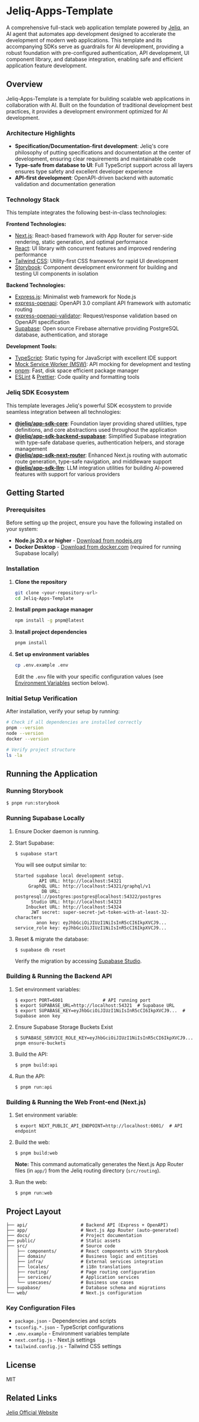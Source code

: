 # Jeliq-Apps-Template

A comprehensive full-stack web application template powered by [Jeliq](https://jeliq.ai/), an AI agent that automates app development designed to accelerate the development of modern web applications. This template and its accompanying SDKs serve as guardrails for AI development, providing a robust foundation with pre-configured authentication, API development, UI component library, and database integration, enabling safe and efficient application feature development.

## Overview

Jeliq-Apps-Template is a template for building scalable web applications in collaboration with AI. Built on the foundation of traditional development best practices, it provides a development environment optimized for AI development.

### Architecture Highlights

- **Specification/Documentation-first development**: Jeliq's core philosophy of putting specifications and documentation at the center of development, ensuring clear requirements and maintainable code
- **Type-safe from database to UI**: Full TypeScript support across all layers ensures type safety and excellent developer experience
- **API-first development**: OpenAPI-driven backend with automatic validation and documentation generation

### Technology Stack

This template integrates the following best-in-class technologies:

**Frontend Technologies:**
- [Next.js](https://nextjs.org/): React-based framework with App Router for server-side rendering, static generation, and optimal performance
- [React](https://react.dev/): UI library with concurrent features and improved rendering performance
- [Tailwind CSS](https://tailwindcss.com/): Utility-first CSS framework for rapid UI development
- [Storybook](https://storybook.js.org/): Component development environment for building and testing UI components in isolation

**Backend Technologies:**
- [Express.js](https://expressjs.com/): Minimalist web framework for Node.js
- [express-openapi](https://www.npmjs.com/package/express-openapi): OpenAPI 3.0 compliant API framework with automatic routing
- [express-openapi-validator](https://www.npmjs.com/package/express-openapi-validator): Request/response validation based on OpenAPI specification
- [Supabase](https://supabase.com/): Open source Firebase alternative providing PostgreSQL database, authentication, and storage

**Development Tools:**
- [TypeScript](https://www.typescriptlang.org/): Static typing for JavaScript with excellent IDE support
- [Mock Service Worker (MSW)](https://mswjs.io/): API mocking for development and testing
- [pnpm](https://pnpm.io/): Fast, disk space efficient package manager
- [ESLint](https://eslint.org/) & [Prettier](https://prettier.io/): Code quality and formatting tools

### Jeliq SDK Ecosystem

This template leverages Jeliq's powerful SDK ecosystem to provide seamless integration between all technologies:

- **[@jeliq/app-sdk-core](https://www.npmjs.com/package/@jeliq/app-sdk-core)**: Foundation layer providing shared utilities, type definitions, and core abstractions used throughout the application
- **[@jeliq/app-sdk-backend-supabase](https://www.npmjs.com/package/@jeliq/app-sdk-backend-supabase)**: Simplified Supabase integration with type-safe database queries, authentication helpers, and storage management
- **[@jeliq/app-sdk-next-router](https://www.npmjs.com/package/@jeliq/app-sdk-next-router)**: Enhanced Next.js routing with automatic route generation, type-safe navigation, and middleware support
- **[@jeliq/app-sdk-llm](https://www.npmjs.com/package/@jeliq/app-sdk-llm)**: LLM integration utilities for building AI-powered features with support for various providers

## Getting Started

### Prerequisites

Before setting up the project, ensure you have the following installed on your system:

- **Node.js 20.x or higher** - [Download from nodejs.org](https://nodejs.org/)
- **Docker Desktop** - [Download from docker.com](https://www.docker.com/products/docker-desktop/) (required for running Supabase locally)

### Installation

1. **Clone the repository**
   ```bash
   git clone <your-repository-url>
   cd Jeliq-Apps-Template
   ```

2. **Install pnpm package manager**
   ```bash
   npm install -g pnpm@latest
   ```

3. **Install project dependencies**
   ```bash
   pnpm install
   ```

4. **Set up environment variables**
   ```bash
   cp .env.example .env
   ```
   Edit the `.env` file with your specific configuration values (see [Environment Variables](#environment-variables) section below).

### Initial Setup Verification

After installation, verify your setup by running:

```bash
# Check if all dependencies are installed correctly
pnpm --version
node --version
docker --version

# Verify project structure
ls -la
```

## Running the Application

### Running Storybook

```
$ pnpm run:storybook
```

### Running Supabase Locally

1. Ensure Docker daemon is running.

2. Start Supabase:
   ```
   $ supabase start
   ```
   You will see output similar to:
   ```
   Started supabase local development setup.
            API URL: http://localhost:54321
        GraphQL URL: http://localhost:54321/graphql/v1
             DB URL: postgresql://postgres:postgres@localhost:54322/postgres
         Studio URL: http://localhost:54323
       Inbucket URL: http://localhost:54324
         JWT secret: super-secret-jwt-token-with-at-least-32-characters
           anon key: eyJhbGciOiJIUzI1NiIsInR5cCI6IkpXVCJ9...
   service_role key: eyJhbGciOiJIUzI1NiIsInR5cCI6IkpXVCJ9...
   ```

3. Reset & migrate the database:
   ```
   $ supabase db reset
   ```
   Verify the migration by accessing [Supabase Studio](http://localhost:54323).

### Building & Running the Backend API

1. Set environment variables:
   ```
   $ export PORT=6001               # API running port
   $ export SUPABASE_URL=http://localhost:54321  # Supabase URL
   $ export SUPABASE_KEY=eyJhbGciOiJIUzI1NiIsInR5cCI6IkpXVCJ9...  # Supabase anon key
   ```

2. Ensure Supabase Storage Buckets Exist
   ```
   $ SUPABASE_SERVICE_ROLE_KEY=eyJhbGciOiJIUzI1NiIsInR5cCI6IkpXVCJ9... pnpm ensure-buckets
   ```

3. Build the API:
   ```
   $ pnpm build:api
   ```

4. Run the API:
   ```
   $ pnpm run:api
   ```

### Building & Running the Web Front-end (Next.js)

1. Set environment variable:
   ```
   $ export NEXT_PUBLIC_API_ENDPOINT=http://localhost:6001/  # API endpoint
   ```

2. Build the web:
   ```
   $ pnpm build:web
   ```
   **Note:** This command automatically generates the Next.js App Router files (in `app/`) from the Jeliq routing directory (`src/routing`).

3. Run the web:
   ```
   $ pnpm run:web
   ```

## Project Layout

```
├── api/                    # Backend API (Express + OpenAPI)
├── app/                    # Next.js App Router (auto-generated)
├── docs/                   # Project documentation
├── public/                 # Static assets
├── src/                    # Source code
│   ├── components/         # React components with Storybook
│   ├── domain/             # Business logic and entities
│   ├── infra/              # External services integration
│   ├── locales/            # i18n translations
│   ├── routing/            # Page routing configuration
│   ├── services/           # Application services
│   └── usecases/           # Business use cases
├── supabase/               # Database schema and migrations
└── web/                    # Next.js configuration
```

### Key Configuration Files
- `package.json` - Dependencies and scripts
- `tsconfig.*.json` - TypeScript configurations
- `.env.example` - Environment variables template
- `next.config.js` - Next.js settings
- `tailwind.config.js` - Tailwind CSS settings

## License

MIT

## Related Links

[Jeliq Official Website](https://jeliq.ai/)

